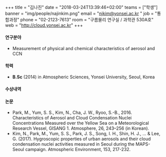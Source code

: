 +++
title = "김나진"
date = "2018-03-24T13:39:46+02:00"
teams = ["학생"]
banner = "img/people/najinkim.png"
email = "njkim@yonsei.ac.kr "
job = "통합과정"
phone = "02-2123-7613"
room = "구름물리 연구실 / 과학관 530A호"
web = "http://cloud.yonsei.ac.kr"
+++

#### 연구분야
+ Measurement of physical and chemical characteristics of aerosol and CCN 

#### 학력
 + **B.Sc** (2014) in Atmospheric Sciences, Yonsei University, Seoul, Korea

#### 수상내역

#### 논문
+ Park, M., Yum, S. S., Kim, N., Cha, J. W., Ryoo, S.-B., 2016. Characteristics of Aerosol and Cloud Condensation Nuclei Concentrations Measured over the Yellow Sea on a Meteorological Research Vessel, GISANG 1. Atmosphere, 26, 243–256 (in Korean).
+ Kim, N., Park, M., Yum, S. S., Park, J. S., Song, I. H., Shin, H. J., ... & Lee, G. (2017). Hygroscopic properties of urban aerosols and their cloud condensation nuclei activities measured in Seoul during the MAPS-Seoul campaign. Atmospheric Environment, 153, 217-232.
